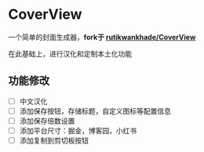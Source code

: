 # CoverView

一个简单的封面生成器，**fork于 [rutikwankhade/CoverView](https://github.com/rutikwankhade/CoverView)**

在此基础上，进行汉化和定制本土化功能

## 功能修改

- [ ] 中文汉化
- [ ] 添加保存按钮，存储标题，自定义图标等配置信息
- [ ] 添加保存倍数设置
- [ ] 添加平台尺寸：掘金，博客园，小红书
- [ ] 添加复制到剪切板按钮